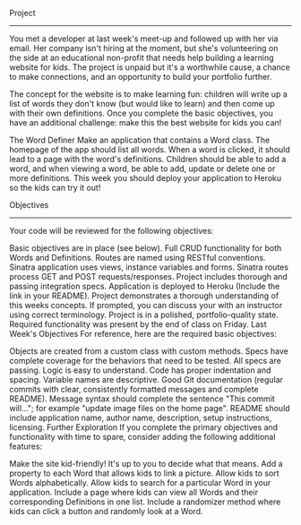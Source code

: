 Project
<hr>

You met a developer at last week's meet-up and followed up with her via email. Her company isn't hiring at the moment, but she's volunteering on the side at an educational non-profit that needs help building a learning website for kids. The project is unpaid but it's a worthwhile cause, a chance to make connections, and an opportunity to build your portfolio further.

The concept for the website is to make learning fun: children will write up a list of words they don't know (but would like to learn) and then come up with their own definitions. Once you complete the basic objectives, you have an additional challenge: make this the best website for kids you can!

The Word Definer
Make an application that contains a Word class. The homepage of the app should list all words. When a word is clicked, it should lead to a page with the word's definitions. Children should be able to add a word, and when viewing a word, be able to add, update or delete one or more definitions. This week you should deploy your application to Heroku so the kids can try it out!

Objectives
<hr>

Your code will be reviewed for the following objectives:

Basic objectives are in place (see below).
Full CRUD functionality for both Words and Definitions.
Routes are named using RESTful conventions.
Sinatra application uses views, instance variables and forms.
Sinatra routes process GET and POST requests/responses.
Project includes thorough and passing integration specs.
Application is deployed to Heroku (Include the link in your README).
Project demonstrates a thorough understanding of this weeks concepts. If prompted, you can discuss your with an instructor using correct terminology.
Project is in a polished, portfolio-quality state.
Required functionality was present by the end of class on Friday.
Last Week's Objectives
For reference, here are the required basic objectives:

Objects are created from a custom class with custom methods.
Specs have complete coverage for the behaviors that need to be tested.
All specs are passing.
Logic is easy to understand.
Code has proper indentation and spacing.
Variable names are descriptive.
Good Git documentation (regular commits with clear, consistently formatted messages and complete README).
Message syntax should complete the sentence "This commit will..."; for example "update image files on the home page".
README should include application name, author name, description, setup instructions, licensing.
Further Exploration
If you complete the primary objectives and functionality with time to spare, consider adding the following additional features:

Make the site kid-friendly! It's up to you to decide what that means.
Add a property to each Word that allows kids to link a picture.
Allow kids to sort Words alphabetically.
Allow kids to search for a particular Word in your application.
Include a page where kids can view all Words and their corresponding Definitions in one list.
Include a randomizer method where kids can click a button and randomly look at a Word.
